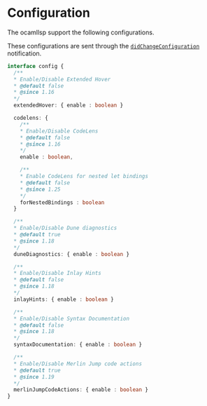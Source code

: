# Configuration

The ocamllsp support the following configurations.

These configurations are sent through the
[`didChangeConfiguration`](https://microsoft.github.io/language-server-protocol/specifications/lsp/3.17/specification/#workspace_didChangeConfiguration)
notification.

```ts
interface config {
  /**
  * Enable/Disable Extended Hover
  * @default false
  * @since 1.16
  */
  extendedHover: { enable : boolean }

  codelens: {
    /**
    * Enable/Disable CodeLens
    * @default false
    * @since 1.16
    */
    enable : boolean,

    /**
    * Enable CodeLens for nested let bindings
    * @default false
    * @since 1.25
    */
    forNestedBindings : boolean
  }

  /**
  * Enable/Disable Dune diagnostics
  * @default true
  * @since 1.18
  */
  duneDiagnostics: { enable : boolean }

  /**
  * Enable/Disable Inlay Hints
  * @default false
  * @since 1.18
  */
  inlayHints: { enable : boolean }

  /**
  * Enable/Disable Syntax Documentation
  * @default false
  * @since 1.18
  */
  syntaxDocumentation: { enable : boolean }

  /**
  * Enable/Disable Merlin Jump code actions
  * @default true
  * @since 1.19
  */
  merlinJumpCodeActions: { enable : boolean }
}
```
